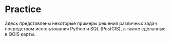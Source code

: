 # Practice
Здесь представлены некоторые примеры решения различных задач посредством использования Python и SQL (PostGIS), а также сделанные в QGIS карты.
